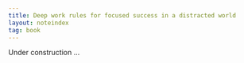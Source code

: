 ```yaml
---
title: Deep work rules for focused success in a distracted world
layout: noteindex
tag: book
---
```


Under construction ...
